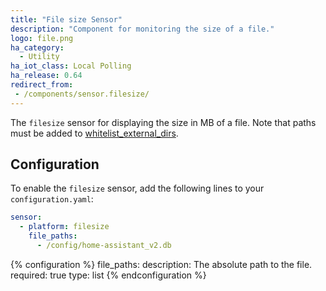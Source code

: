 ```yaml
---
title: "File size Sensor"
description: "Component for monitoring the size of a file."
logo: file.png
ha_category:
  - Utility
ha_iot_class: Local Polling
ha_release: 0.64
redirect_from:
 - /components/sensor.filesize/
---
```


The `filesize` sensor for displaying the size in MB of a file. Note that paths must be added to [whitelist_external_dirs](/docs/configuration/basic/).

## Configuration

To enable the `filesize` sensor, add the following lines to your `configuration.yaml`:

```yaml
sensor:
  - platform: filesize
    file_paths:
      - /config/home-assistant_v2.db
  ```

{% configuration %}
file_paths:
  description: The absolute path to the file.
  required: true
  type: list
{% endconfiguration %}
